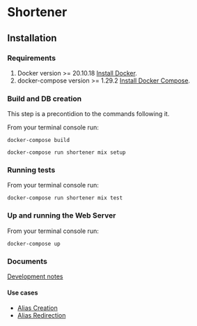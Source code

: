 # Shortener

## Installation

### Requirements

1. Docker version >= 20.10.18 [Install Docker](https://docs.docker.com/engine/install/).
2. docker-compose version >= 1.29.2 [Install Docker Compose](https://https://docs.docker.com/compose/install/).

### Build and DB creation

This step is a precontidion to the commands following it.

From your terminal console run:

```shell=
docker-compose build
```

```shell=
docker-compose run shortener mix setup
```

### Running tests

From your terminal console run:

```shell=
docker-compose run shortener mix test
```

### Up and running the Web Server

From your terminal console run:

```shell=
docker-compose up
```

### Documents

[Development notes](docs/notes.txt)

#### Use cases

- [Alias Creation](docs/use_cases/alias_creation.md)
- [Alias Redirection](docs/use_cases/alias_redirection.md)
